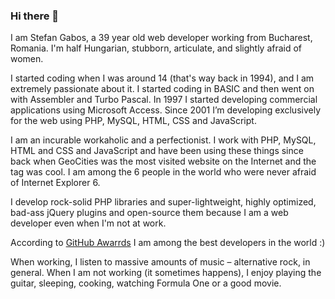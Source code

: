 ### Hi there 👋

I am Stefan Gabos, a 39 year old web developer working from Bucharest, Romania. I'm half Hungarian, stubborn, articulate, and slightly afraid of women.

I started coding when I was around 14 (that's way back in 1994), and I am extremely passionate about it. I started coding in BASIC and then went on with Assembler and Turbo Pascal. In 1997 I started developing commercial applications using Microsoft Access. Since 2001 I’m developing exclusively for the web using PHP, MySQL, HTML, CSS and JavaScript.

I am an incurable workaholic and a perfectionist. I work with PHP, MySQL, HTML and CSS and JavaScript and have been using these things since back when GeoCities was the most visited website on the Internet and the <blink> tag was cool. I am among the 6 people in the world who were never afraid of Internet Explorer 6.

I develop rock-solid PHP libraries and super-lightweight, highly optimized, bad-ass jQuery plugins and open-source them because I am a web developer even when I'm not at work. 

According to [GitHub Awarrds](http://github-awards.com/users/search?login=stefangabos) I am among the best developers in the world :)

When working, I listen to massive amounts of music – alternative rock, in general. When I am not working (it sometimes happens), I enjoy playing the guitar, sleeping, cooking, watching Formula One or a good movie.

<!--
**stefangabos/stefangabos** is a ✨ _special_ ✨ repository because its `README.md` (this file) appears on your GitHub profile.

Here are some ideas to get you started:

- 🔭 I’m currently working on ...
- 🌱 I’m currently learning ...
- 👯 I’m looking to collaborate on ...
- 🤔 I’m looking for help with ...
- 💬 Ask me about ...
- 📫 How to reach me: ...
- 😄 Pronouns: ...
- ⚡ Fun fact: ...
-->
